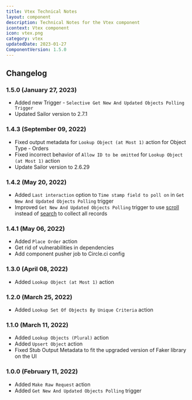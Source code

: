 ```yaml
---
title: Vtex Technical Notes
layout: component
description: Technical Notes for the Vtex component
icontext: Vtex component
icon: vtex.png
category: vtex
updatedDate: 2023-01-27
ComponentVersion: 1.5.0
---
```


## Changelog

### 1.5.0 (January 27, 2023)

* Added new Trigger - `Selective Get New And Updated Objects Polling Trigger`
* Updated Sailor version to 2.7.1

### 1.4.3 (September 09, 2022)

* Fixed output metadata for `Lookup Object (at Most 1)` action for Object Type - Orders
* Fixed incorrect behavior of `Allow ID to be omitted` for `Lookup Object (at Most 1)` action
* Update Sailor version to 2.6.29

### 1.4.2 (May 20, 2022)

* Added `Last interaction` option to `Time stamp field to poll on` in `Get New And Updated Objects Polling` trigger
* Improved `Get New And Updated Objects Polling` trigger to use [scroll](https://developers.vtex.com/vtex-rest-api/reference/scroll) instead of [search](https://developers.vtex.com/vtex-rest-api/reference/search) to collect all records

### 1.4.1 (May 06, 2022)

- Added `Place Order` action
- Get rid of vulnerabilities in dependencies
- Add component pusher job to Circle.ci config

### 1.3.0 (April 08, 2022)

* Added `Lookup Object (at Most 1)` action

### 1.2.0 (March 25, 2022)

* Added `Lookup Set Of Objects By Unique Criteria` action

### 1.1.0 (March 11, 2022)

* Added `Lookup Objects (Plural)` action
* Added `Upsert Object` action
* Fixed Stub Output Metadata to fit the upgraded version of Faker library on the UI

### 1.0.0 (February 11, 2022)

* Added `Make Raw Request` action
* Added `Get New And Updated Objects Polling` trigger
